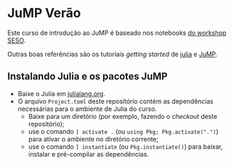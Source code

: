 # JuMP Verão

Este curso de introdução ao JuMP é baseado nos notebooks [do workshop SESO](https://github.com/odow/SESO2023).

Outras boas referências são os tutoriais _getting started_ de [julia](https://jump.dev/JuMP.jl/stable/tutorials/getting_started/getting_started_with_julia/) e [JuMP](https://jump.dev/JuMP.jl/stable/tutorials/getting_started/getting_started_with_JuMP/).

## Instalando Julia e os pacotes JuMP

- Baixe o Julia em [julialang.org](https://julialang.org/downloads/).
- O arquivo `Project.toml` deste repositório contém as dependências necessárias para o ambiente de Julia do curso.
    - Baixe para um diretório (por exemplo, fazendo o _checkout_ deste repositório);
    - use o comando `] activate .` (ou `using Pkg; Pkg.activate(".")`) para ativar o ambiente no diretório corrente;
    - use o comando `] instantiate` (ou `Pkg.instantiate()`) para baixar, instalar e pré-compilar as dependências.
